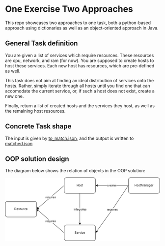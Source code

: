 # One Exercise Two Approaches

This repo showcases two approaches to one task, both a python-based approach using dictionaries as well as an object-oriented approach in Java.

## General Task definition

You are given a list of services which require resources. These resources are cpu, network, and ram (for now). You are supposed to create hosts to host these services. Each new host has resources, which are pre-defined as well.

This task does not aim at finding an ideal distribution of services onto the hosts. Rather, simply iterate through all hosts until you find one that can accomodate the current service, or, if such a host does not exist, create a new one.

Finally, return a list of created hosts and the services they host, as well as the remaining host resources.

## Concrete Task shape

The input is given by [to_match.json](to_match.json), and the output is written to [matched.json](matched.json)

## OOP solution design

The diagram below shows the relation of objects in the OOP solution:

![Diagram](diagram.png)

